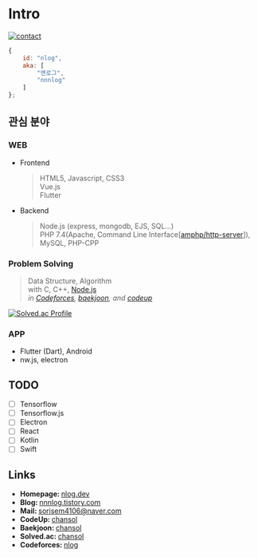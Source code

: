 # Intro
[![contact](https://badgen.net/badge/telegram/nnnlog/cyan?icon=telegram)](https://t.me/nnnlog)
```js
{
	id: "nlog",
	aka: [
		"엔로그",
		"nnnlog"
	]
};
```


## 관심 분야
### WEB
* Frontend

  > HTML5, Javascript, CSS3<br>
  > Vue.js<br>
  > Flutter<br>
  
* Backend

  > Node.js (express, mongodb, EJS, SQL...)<br>
  > PHP 7.4(Apache, Command Line Interface[[amphp/http-server](https://github.com/amphp/http-server)]), MySQL, PHP-CPP<br>
  
### Problem Solving

  > Data Structure, Algorithm<br>
  > with C, C++, [Node.js](https://nodejs.org)<br>
  > *in [Codeforces](http://codeforces.com/profile/nlog), [baekjoon](https://www.acmicpc.net/user/chansol), and [codeup](https://codeup.kr/userinfo.php?user=chansol)*<br>
  
  [![Solved.ac Profile](http://mazassumnida.wtf/api/generate_badge?boj=chansol)](https://solved.ac/profile/chansol)
  
### APP
* Flutter (Dart), Android
* nw.js, electron

## TODO
* [ ] Tensorflow
* [ ] Tensorflow.js
* [ ] Electron
* [ ] React
* [ ] Kotlin
* [ ] Swift

## Links
* <b>Homepage: </b> [nlog.dev](https://nlog.dev/)
* <b>Blog: </b> [nnnlog.tistory.com](http://nnnlog.tistory.com/)
* <b>Mail: </b> sorisem4106@naver.com
* <b>CodeUp: </b>[chansol](https://codeup.kr/userinfo.php?user=chansol)
* <b>Baekjoon: </b>[chansol](https://www.acmicpc.net/user/chansol)
* <b>Solved.ac: </b>[chansol](https://solved.ac/profile/chansol)
* <b>Codeforces: </b>[nlog](http://codeforces.com/profile/nlog)
